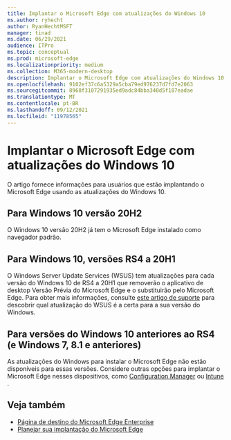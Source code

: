 ```yaml
---
title: Implantar o Microsoft Edge com atualizações do Windows 10
ms.author: ryhecht
author: RyanHechtMSFT
manager: tinad
ms.date: 06/29/2021
audience: ITPro
ms.topic: conceptual
ms.prod: microsoft-edge
ms.localizationpriority: medium
ms.collection: M365-modern-desktop
description: Implantar o Microsoft Edge com atualizações do Windows 10
ms.openlocfilehash: 9102ef37c6a5329a5cba79ed976237d7fd7e2063
ms.sourcegitcommit: 8968f3107291935ed9adc84bba348d5f187eadae
ms.translationtype: MT
ms.contentlocale: pt-BR
ms.lasthandoff: 09/12/2021
ms.locfileid: "11978565"
---
```

# <a name="deploy-microsoft-edge-with-windows-10-updates"></a>Implantar o Microsoft Edge com atualizações do Windows 10

O artigo fornece informações para usuários que estão implantando o Microsoft Edge usando as atualizações do Windows 10.

## <a name="for-windows-10-release-20h2"></a>Para Windows 10 versão 20H2

O Windows 10 versão 20H2 já tem o Microsoft Edge instalado como navegador padrão.

## <a name="for-windows-10-releases-rs4-through-20h1"></a>Para Windows 10, versões RS4 a 20H1

O Windows Server Update Services (WSUS) tem atualizações para cada versão do Windows 10 de RS4 a 20H1 que removerão o aplicativo de desktop Versão Prévia do Microsoft Edge e o substituirão pelo Microsoft Edge. Para obter mais informações, consulte [este artigo de suporte](https://support.microsoft.com/topic/update-in-wsus-for-the-new-microsoft-edge-for-windows-10-version-1809-1903-1909-and-2004-october-29-2020-b4980418-4ec4-dee7-3b17-1c6499bd127c) para descobrir qual atualização do WSUS é a certa para a sua versão do Windows.

## <a name="for-windows-10-releases-prior-to-rs4-and-windows-7-81-and-earlier"></a>Para versões do Windows 10 anteriores ao RS4 (e Windows 7, 8.1 e anteriores)

As atualizações do Windows para instalar o Microsoft Edge não estão disponíveis para essas versões. Considere outras opções para implantar o Microsoft Edge nesses dispositivos, como [Configuration Manager](/configmgr/apps/deploy-use/deploy-edge?bc=https%3a%2f%2fdocs.microsoft.com%2fDeployEdge%2fbreadcrumb%2ftoc.json&toc=https%3a%2f%2fdocs.microsoft.com%2fDeployEdge%2ftoc.json) ou [Intune ](/intune/apps/apps-windows-edge/?bc=https%3a%2f%2fdocs.microsoft.com%2fDeployEdge%2fbreadcrumb%2ftoc.json&toc=https%3a%2f%2fdocs.microsoft.com%2fDeployEdge%2ftoc.json).

## <a name="see-also"></a>Veja também

- [Página de destino do Microsoft Edge Enterprise](https://aka.ms/EdgeEnterprise)
- [Planejar sua implantação do Microsoft Edge](deploy-edge-plan-deployment.md)